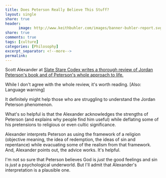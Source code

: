 ```yaml
---
title: Does Peterson Really Believe This Stuff?
layout: single
share: true
header:
      image: http://www.keithbuhler.com/images/banner-buhler-report.svg
share: true
comments: true
tags: [culture]
categories: [Philosophy]
excerpt_separator: <!--more-->
permalink: 
---
```


Scott Alexander at [Slate Stare Codex writes a thorough review of Jordan Peterson's book and of Peterson's whole approach to life.](http://slatestarcodex.com/2018/03/26/book-review-twelve-rules-for-life/)

While I don't agree with the whole review, it's worth reading. [Also: Language warning]

It definitely might help those who are struggling to understand the Jordan Peterson phenomenon. 

What's so helpful is that the Alexander acknowledges the strengths of Peterson (and explains why people find him useful) while deflating some of his pretensions to religious or even cultic significance.

Alexander interprets Peterson as using the framework of a religion (objective meaning, the idea of redemption, the ideas of sin and repentance) while evacuating some of the realism from that framework. And, Alexander points out, the advice works. It's helpful. 

I'm not so sure that Peterson believes God is *just* the good feelings and sin is *just* a psychological underworld. But I'll admit that Alexander's interpretation is a plausible one. 

